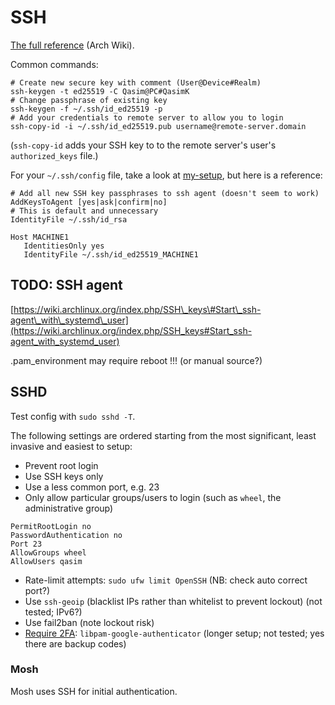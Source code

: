 # SSH

[The full reference](https://wiki.archlinux.org/index.php/SSH_keys "Arch Linux Wiki") \(Arch Wiki\).

Common commands:

```
# Create new secure key with comment (User@Device#Realm)
ssh-keygen -t ed25519 -C Qasim@PC#QasimK
# Change passphrase of existing key
ssh-keygen -f ~/.ssh/id_ed25519 -p
# Add your credentials to remote server to allow you to login
ssh-copy-id -i ~/.ssh/id_ed25519.pub username@remote-server.domain
```

\(`ssh-copy-id` adds your SSH key to to the remote server's user's `authorized_keys` file.\)

For your `~/.ssh/config` file, take a look at [my-setup](https://github.com/QasimK/my-setup/), but here is a reference:

```
# Add all new SSH key passphrases to ssh agent (doesn't seem to work)
AddKeysToAgent [yes|ask|confirm|no]
# This is default and unnecessary
IdentityFile ~/.ssh/id_rsa

Host MACHINE1
   IdentitiesOnly yes
   IdentityFile ~/.ssh/id_ed25519_MACHINE1
```

## TODO: SSH agent

[https://wiki.archlinux.org/index.php/SSH\_keys\#Start\_ssh-agent\_with\_systemd\_user](https://wiki.archlinux.org/index.php/SSH_keys#Start_ssh-agent_with_systemd_user)

.pam\_environment may require reboot !!! \(or manual source?\)

## SSHD

Test config with `sudo sshd -T`.

The following settings are ordered starting from the most significant, least invasive and easiest to setup:

* Prevent root login
* Use SSH keys only
* Use a less common port, e.g. 23
* Only allow particular groups/users to login \(such as `wheel`, the administrative group\)

```
PermitRootLogin no
PasswordAuthentication no
Port 23
AllowGroups wheel
AllowUsers qasim
```

* Rate-limit attempts: `sudo ufw limit OpenSSH`  \(NB: check auto correct port?\)
* Use `ssh-geoip` \(blacklist IPs rather than whitelist to prevent lockout\) \(not tested; IPv6?\)
* Use fail2ban \(note lockout risk\)
* [Require 2FA](http://www.justgohome.co.uk/blog/2013/07/better-two-factor-ssh-authentication-on-ubuntu.html): `libpam-google-authenticator` \(longer setup; not tested; yes there are backup codes\)

### Mosh

Mosh uses SSH for initial authentication.



